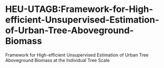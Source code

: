 # HEU-UTAGB:Framework-for-High-efficient-Unsupervised-Estimation-of-Urban-Tree-Aboveground-Biomass
Framework for High-efficient Unsupervised Estimation of Urban Tree Aboveground Biomass at the Individual Tree Scale
